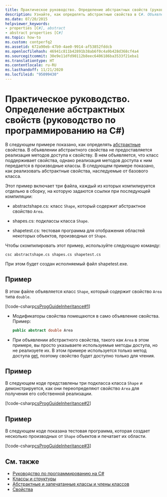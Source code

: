 ```yaml
---
title: Практическое руководство. Определение абстрактных свойств (руководство по программированию на C#)
description: Узнайте, как определять абстрактные свойства в C#. Объявление абстрактного свойства означает, что класс поддерживает свойство. Методы доступа реализуются в производных классах.
ms.date: 07/20/2015
helpviewer_keywords:
- properties [C#], abstract
- abstract properties [C#]
ms.topic: how-to
ms.custom: contperfq2
ms.assetid: 672a90eb-47b9-4ae0-9914-af53852fddcb
ms.openlocfilehash: 46941c811b42891b38ab6f0c4a9b428d368cf4a4
ms.sourcegitcommit: 30e9e11dfd90112b8eec6406186ba3533f21eba1
ms.translationtype: HT
ms.contentlocale: ru-RU
ms.lasthandoff: 11/21/2020
ms.locfileid: "95099430"
---
```

# <a name="how-to-define-abstract-properties-c-programming-guide"></a>Практическое руководство. Определение абстрактных свойств (руководство по программированию на C#)

В следующем примере показано, как определять [абстрактные](../../language-reference/keywords/abstract.md) свойства. В объявлении абстрактного свойства не предоставляется реализация методов доступа к свойству. В нем объявляется, что класс поддерживает свойства, однако реализация методов доступа к ним передается в производные классы. В следующем примере показано, как реализовать абстрактные свойства, наследуемые от базового класса.  
  
 Этот пример включает три файла, каждый из которых компилируется отдельно в сборку, на которую задаются ссылки при последующей компиляции:  
  
- abstractshape.cs: класс `Shape`, который содержит абстрактное свойство `Area`.  
  
- shapes.cs: подклассы класса `Shape`.  
  
- shapetest.cs: тестовая программа для отображения областей некоторых объектов, производных от `Shape`.  
  
 Чтобы скомпилировать этот пример, используйте следующую команду:  
  
 `csc abstractshape.cs shapes.cs shapetest.cs`  
  
 При этом будет создан исполняемый файл shapetest.exe.  
  
## <a name="example"></a>Пример  

 В этом файле объявляется класс `Shape`, который содержит свойство `Area` типа `double`.  
  
 [!code-csharp[csProgGuideInheritance#1](~/samples/snippets/csharp/VS_Snippets_VBCSharp/csProgGuideInheritance/CS/Inheritance.cs#1)]  
  
- Модификаторы свойства помещаются в само объявление свойства. Пример:  
  
    ```csharp  
    public abstract double Area  
    ```  
  
- При объявлении абстрактного свойства, такого как `Area` в этом примере, вы просто указываете используемые методы доступа, но не реализуете их. В этом примере используется только метод доступа [get](../../language-reference/keywords/get.md), поэтому свойство будет доступно только для чтения.  
  
## <a name="example"></a>Пример  

 В следующем коде представлены три подкласса класса `Shape` и демонстрируется, как они переопределяют свойство `Area` для получения его собственной реализации.  
  
 [!code-csharp[csProgGuideInheritance#2](~/samples/snippets/csharp/VS_Snippets_VBCSharp/csProgGuideInheritance/CS/Inheritance.cs#2)]  
  
## <a name="example"></a>Пример  

 В следующем коде показана тестовая программа, которая создает несколько производных от `Shape` объектов и печатает их области.  
  
 [!code-csharp[csProgGuideInheritance#3](~/samples/snippets/csharp/VS_Snippets_VBCSharp/csProgGuideInheritance/CS/Inheritance.cs#3)]  
  
## <a name="see-also"></a>См. также

- [Руководство по программированию на C#](../index.md)
- [Классы и структуры](./index.md)
- [Абстрактные и запечатанные классы и члены классов](./abstract-and-sealed-classes-and-class-members.md)
- [Свойства](./properties.md)
